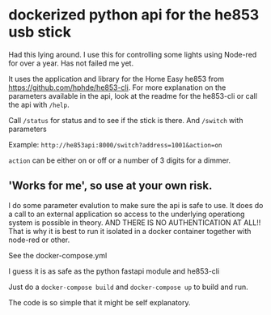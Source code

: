 # dockerized python api for the he853 usb stick

Had this lying around. I use this for controlling some lights using Node-red for over a year. Has not failed me yet.

It uses the application and library for the Home Easy he853 from https://github.com/hphde/he853-cli.
For more explanation on the parameters available in the api, look at the readme for the he853-cli or call the api with ```/help```.

Call ```/status``` for status and to see if the stick is there.
And ```/switch``` with parameters 

Example: ```http://he853api:8000/switch?address=1001&action=on```

```action``` can be either on or off or a number of 3 digits for a dimmer. 

## 'Works for me', so use at your own risk.

I do some parameter evalution to make sure the api is safe to use. It does do a call to an external application so access to the underlying operationg system is possible in theory. AND THERE IS NO AUTHENTICATION AT ALL!! That is why it is best to run it isolated in a docker container together with node-red or other. 

See the docker-compose.yml

I guess it is as safe as the python fastapi module and he853-cli 

Just do a ```docker-compose build``` and ```docker-compose up``` to build and run. 

The code is so simple that it might be self explanatory.
